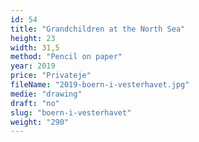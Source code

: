 ```yaml
---
id: 54
title: "Grandchildren at the North Sea"
height: 23
width: 31,5
method: "Pencil on paper"
year: 2019
price: "Privateje"
fileName: "2019-boern-i-vesterhavet.jpg"
medie: "drawing"
draft: "no"
slug: "boern-i-vesterhavet"
weight: "290"
---
```

